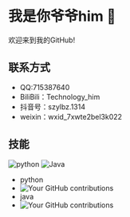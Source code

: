 # 我是你爷爷him 👋

欢迎来到我的GitHub!



## 联系方式
- QQ:715387640
- BiliBili：Technology_him
- 抖音号：szylbz.1314
- weixin：wxid_7xwte2bel3k022

## 技能
![python](https://img.shields.io/badge/python|Folia-blue)
![Java](https://img.shields.io/badge/Java|Folia-orange)

- python
- ![Your GitHub contributions](https://www.python.org/static/img/python-logo.png)
- java
- ![Your GitHub contributions](https://bpic.588ku.com/element_origin_min_pic/00/27/39/4556d155abd096a.jpg)

